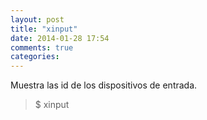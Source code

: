 ```yaml
---
layout: post
title: "xinput"
date: 2014-01-28 17:54
comments: true
categories: 
---
```

Muestra las id de los dispositivos de entrada.

>$ xinput

